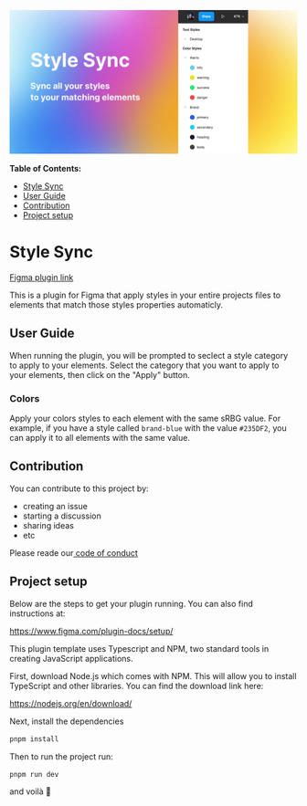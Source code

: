 ![cover](src/img/cover.jpg)

**Table of Contents:** 

* [Style Sync](#style-sync)
* [User Guide](#user-guide)
* [Contribution](#contribution)
* [Project setup](#project-setup)

# Style Sync

[Figma plugin link](https://www.figma.com/community/plugin/1134483555861502888/Style-Sync)

This is a plugin for Figma that apply styles in your entire projects files to elements that match those styles properties automaticly.
## User Guide

When running the plugin, you will be prompted to seclect a style category to apply to your elements.
Select the category that you want to apply to your elements, then click on the "Apply" button.


### Colors

Apply your colors styles to each element with the same sRBG value. For example, if you have a style called `brand-blue` with the value `#235DF2`, you can apply it to all elements with the same value.


## Contribution

You can contribute to this project by:
- creating an issue
- starting a discussion
- sharing ideas
- etc

Please reade our[ code of conduct](https://github.com/maximedaraize/style-sync/blob/develop/.github/CODE_OF_CONDUCT.md)

## Project setup

Below are the steps to get your plugin running. You can also find instructions at:

  https://www.figma.com/plugin-docs/setup/

This plugin template uses Typescript and NPM, two standard tools in creating JavaScript applications.

First, download Node.js which comes with NPM. This will allow you to install TypeScript and other
libraries. You can find the download link here:

  https://nodejs.org/en/download/

Next, install the dependencies

```bash
pnpm install
```

Then to run the project run:

```bash
pnpm run dev
```

and voilà 🎉
